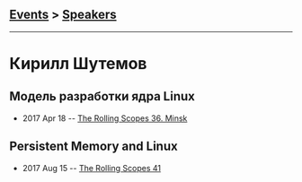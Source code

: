 ## [Events](../README.md) > [Speakers](../speakers.md)
---

# Кирилл Шутемов

## Модель разработки ядра Linux
- 2017 Apr 18 -- [The Rolling Scopes 36. Minsk](https://www.youtube.com/watch?v=OxxRw02C_Ys)    
## Persistent Memory and Linux
- 2017 Aug 15 -- [The Rolling Scopes 41](https://www.youtube.com/watch?v=wdys2FjFFXs&t=6145s)    
